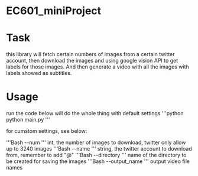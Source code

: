# EC601_miniProject


# Task

this library will fetch certain numbers of images from a certain twitter account, then download the images and using google vision API to get labels for those images. And then generate a video with all the images with labels showed as subtitles.

# Usage

run the code below will do the whole thing with default settings
'''python
python main.py
'''

for cumstom settings, see below:  

'''Bash
--num
'''
int, the number of images to download, twitter only allow up to 3240 images
'''Bash
--name
'''
string, the twitter account to download from, remember to add "@"
'''Bash
--directory
'''
name of the directory to be created for saving the images
'''Bash
--output_name
'''
output video file names
